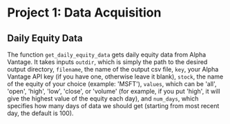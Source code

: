 # Project 1: Data Acquisition

## Daily Equity Data

The function `get_daily_equity_data` gets daily equity data from Alpha Vantage. It takes inputs `outdir`, which is simply the path to the desired output directory, `filename`, the name of the output csv file, `key`, your Alpha Vantage API key (if you have one, otherwise leave it blank), `stock`, the name of the equity of your choice (example: 'MSFT'), `values`, which can be 'all', 'open', 'high', 'low', 'close', or 'volume' (for example, if you put 'high', it will give the highest value of the equity each day), and `num_days`, which specifies how many days of data we should get (starting from most recent day, the default is 100).
